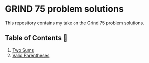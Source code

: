# GRIND 75 problem solutions

This repository contains my take on the Grind 75 problem solutions.

## Table of Contents :bookmark_tabs:

1. [Two Sums](https://github.com/Shaun04/Grind-75-solutions/blob/main/Week%201/twosums.py)
2. [Valid Parentheses](https://github.com/Shaun04/Grind-75-solutions/blob/main/Week%201/valid-parentheses.py)
